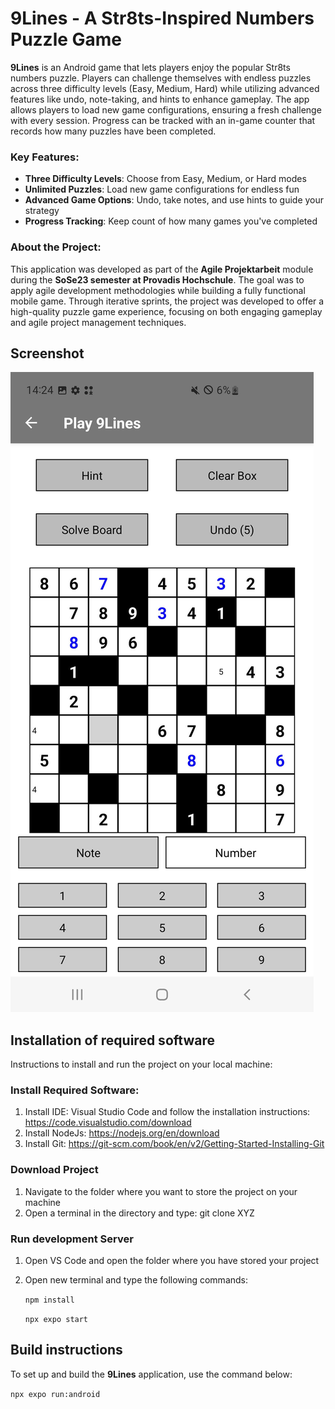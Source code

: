 # 9Lines - A Str8ts-Inspired Numbers Puzzle Game

**9Lines** is an Android game that lets players enjoy the popular Str8ts numbers puzzle. Players can challenge themselves with endless puzzles across three difficulty levels (Easy, Medium, Hard) while utilizing advanced features like undo, note-taking, and hints to enhance gameplay. The app allows players to load new game configurations, ensuring a fresh challenge with every session. Progress can be tracked with an in-game counter that records how many puzzles have been completed.

### Key Features:
- **Three Difficulty Levels**: Choose from Easy, Medium, or Hard modes
- **Unlimited Puzzles**: Load new game configurations for endless fun
- **Advanced Game Options**: Undo, take notes, and use hints to guide your strategy
- **Progress Tracking**: Keep count of how many games you've completed

### About the Project:
This application was developed as part of the **Agile Projektarbeit** module during the **SoSe23 semester at Provadis Hochschule**. The goal was to apply agile development methodologies while building a fully functional mobile game. Through iterative sprints, the project was developed to offer a high-quality puzzle game experience, focusing on both engaging gameplay and agile project management techniques.

## Screenshot

![Current Status of the Project](fastlane/metadata/android/en-US/images/phoneScreenshots/4.png)

## Installation of required software

Instructions to install and run the project on your local machine:
### Install Required Software:
1. Install IDE: Visual Studio Code and follow the installation instructions: https://code.visualstudio.com/download
2. Install NodeJs: https://nodejs.org/en/download
3. Install Git: https://git-scm.com/book/en/v2/Getting-Started-Installing-Git

### Download Project
1. Navigate to the folder where you want to store the project on your machine
2. Open a terminal in the directory and type: git clone XYZ

### Run development Server
1. Open VS Code and open the folder where you have stored your project
2. Open new terminal and type the following commands:
     
     ```npm install```
     
     ```npx expo start```

## Build instructions

To set up and build the **9Lines** application, use the command below:

```npx expo run:android```
